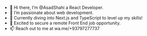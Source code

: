 - 👋 Hi there, I’m @AsadShahi a React Developer.
- 👀 I’m passionate about web development.
- 🌱 Currently diving into Next.js and TypeScript to level up my skills!
- 💼 Excited to secure a remote Front End job opportunity.
- 📫  Reach out to me at wa.me/+93797277737

